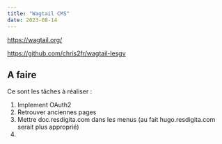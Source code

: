 ```yaml
---
title: "Wagtail CMS"
date: 2023-08-14
---
```


https://wagtail.org/

https://github.com/chris2fr/wagtail-lesgv

## A faire

Ce sont les tâches à réaliser :

1. Implement OAuth2
2. Retrouver anciennes pages
3. Mettre doc.resdigita.com dans les menus (au fait hugo.resdigita.com serait plus approprié)
4. 
